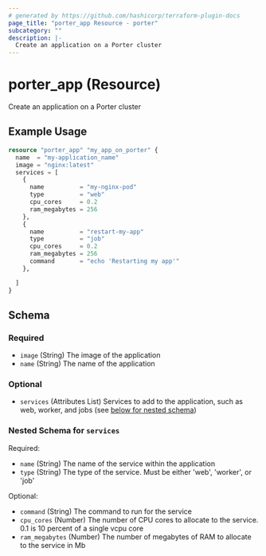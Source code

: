 ```yaml
---
# generated by https://github.com/hashicorp/terraform-plugin-docs
page_title: "porter_app Resource - porter"
subcategory: ""
description: |-
  Create an application on a Porter cluster
---
```


# porter_app (Resource)

Create an application on a Porter cluster

## Example Usage

```terraform
resource "porter_app" "my_app_on_porter" {
  name  = "my-application_name"
  image = "nginx:latest"
  services = [
    {
      name          = "my-nginx-pod"
      type          = "web"
      cpu_cores     = 0.2
      ram_megabytes = 256
    },
    {
      name          = "restart-my-app"
      type          = "job"
      cpu_cores     = 0.2
      ram_megabytes = 256
      command       = "echo 'Restarting my app'"
    },

  ]
}
```

<!-- schema generated by tfplugindocs -->
## Schema

### Required

- `image` (String) The image of the application
- `name` (String) The name of the application

### Optional

- `services` (Attributes List) Services to add to the application, such as web, worker, and jobs (see [below for nested schema](#nestedatt--services))

<a id="nestedatt--services"></a>
### Nested Schema for `services`

Required:

- `name` (String) The name of the service within the application
- `type` (String) The type of the service. Must be either 'web', 'worker', or 'job'

Optional:

- `command` (String) The command to run for the service
- `cpu_cores` (Number) The number of CPU cores to allocate to the service. 0.1 is 10 percent of a single vcpu core
- `ram_megabytes` (Number) The number of megabytes of RAM to allocate to the service in Mb
